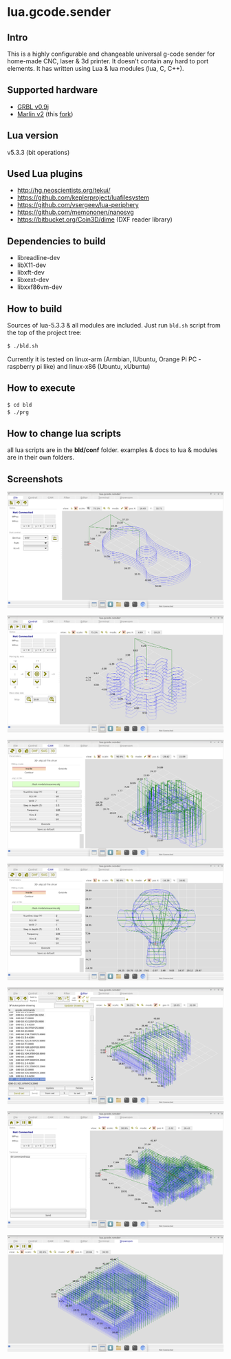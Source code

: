 # lua.gcode.sender

Intro
-----
This is a highly configurable and changeable universal g-code sender for home-made CNC, laser & 3d printer. It doesn't contain any hard to port elements.
It has written using Lua & lua modules (lua, C, C++).

Supported hardware
----------
* [GRBL v0.9j](https://github.com/grbl/grbl)
* [Marlin v2](https://github.com/MarlinFirmware/Marlin/tree/bugfix-2.0.x) (this [fork](https://github.com/etet100/marlin_cetus_3d))

Lua version
------
v5.3.3 (bit operations)

Used Lua plugins
-------
- http://hg.neoscientists.org/tekui/
- https://github.com/keplerproject/luafilesystem
- https://github.com/vsergeev/lua-periphery
- https://github.com/memononen/nanosvg
- https://bitbucket.org/Coin3D/dime (DXF reader library)

Dependencies to build
-------
* libreadline-dev
* libX11-dev
* libxft-dev
* libxext-dev
* libxxf86vm-dev


How to build
-------
Sources of lua-5.3.3 & all modules are included. Just run `bld.sh` script from the top of the project tree:
```sh
$ ./bld.sh 
```
Currently it is tested on linux-arm (Armbian, lUbuntu, Orange Pi PC - raspberry pi like) and linux-x86 (Ubuntu, xUbuntu)

How to execute
-------
```sh
$ cd bld
$ ./prg
```

How to change lua scripts
--------
all lua scripts are in the **bld/conf** folder. examples & docs to lua & modules are in their own folders.


Screenshots
-------
![](doku/pic/lua.gcode.sender_001.png)

![](doku/pic/lua.gcode.sender_002.png)

![](doku/pic/lua.gcode.sender_003.png)

![](doku/pic/lua.gcode.sender_004.png)

![](doku/pic/lua.gcode.sender_005.png)

![](doku/pic/lua.gcode.sender_006.png)

![](doku/pic/lua.gcode.sender_007.png)
